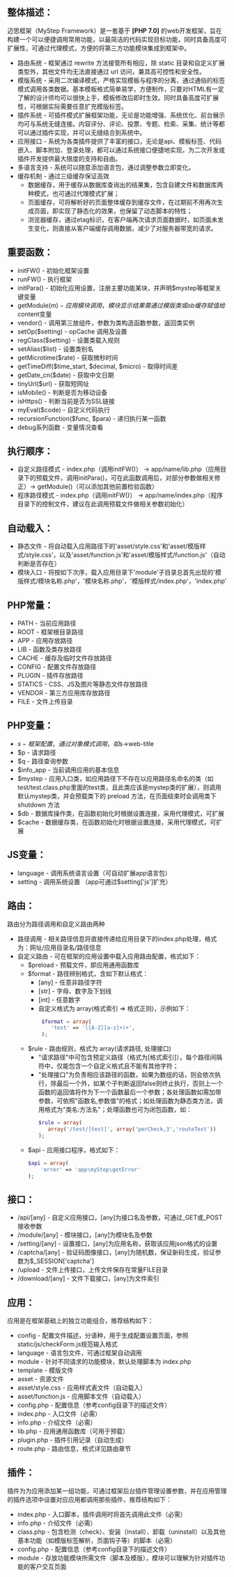 整体描述：
--------
迈思框架（MyStep Framework）是一套基于 <b>[PHP 7.0]</b> 的web开发框架，旨在构建一个可以便捷调用常用功能，以最简洁的代码实现目标功能，同时具备高度可扩展性，可通过代理模式，方便的将第三方功能模块集成到框架中。  
- 路由系统 - 框架通过 rewrite 方法接管所有相应，除 static 目录和自定义扩展类型外，其他文件均无法直接通过 url 访问，兼具高可控性和安全性。  
- 模版系统 - 采用二次编译模式，严格实现模板与程序的分离，通过通俗的标签模式调用各类数据。基本模板格式简单易学，方便制作，只要对HTML有一定了解的设计师均可以很快上手，模板修改后即时生效。同时具备高度可扩展性，可根据实际需要任意扩充模版标签。  
- 插件系统 - 可插件模式扩展框架功能，无论是功能增强、系统优化、前台展示均可与系统无缝连接。内容评分、评论、投票、专题、检索、采集、统计等都可以通过插件实现，并可以无缝结合到系统中。  
- 应用接口 - 系统为各类插件提供了丰富的接口，无论是api、模板标签、代码嵌入、脚本附加、登录处理，都可以通过系统接口便捷地实现，为二次开发或插件开发提供最大限度的支持和自由。  
- 多语言支持 - 系统可以随意添加语言包，通过调整参数立即变化。  
- 缓存机制 - 通过三级缓存保证高效  
   - 数据缓存，用于缓存从数据库查询出的结果集，包含自建文件和数据库两种模式，也可通过代理模式扩展；  
   - 页面缓存，可将解析好的页面整体缓存到缓存文件，在过期前不用再次生成页面，即实现了静态化的效果，也保留了动态脚本的特性；  
   - 浏览器缓存，通过etag标识，在客户端再次请求页面数据时，如页面未发生变化，则直接从客户端缓存调用数据，减少了对服务器带宽的请求。

重要函数：
--------
- initFW() - 初始化框架设置
- runFW() - 执行框架
- initPara() - 初始化应用设置，注册主要功能某块，并声明$mystep等框架关键变量
- getModule($m) - 应用模块调用，模块显示结果需通过模版类或ob缓存赋值给$content变量
- vendor() - 调用第三放组件，参数为类构造函数参数，返回类实例
- setOp($setting) - opCache 调用及设置
- regClass($setting) - 设置类载入规则
- setAlias($list) - 设置类别名
- getMicrotime($rate) - 获取微秒时间
- getTimeDiff($time_start, $decimal, $micro) - 取得时间差
- getDate_cn($date) - 获取中文日期
- tinyUrl($url) - 获取短网址
- isMobile() - 判断是否为移动设备
- isHttps() - 判断当前是否为SSL链接
- myEval($code) - 自定义代码执行
- recursionFunction($func, $para) - 递归执行某一函数
- debug系列函数 - 变量情况查看

执行顺序：
--------
- 自定义路径模式 - index.php（调用initFW()） -> app/name/lib.php（应用目录下的预载文件，调用initPara()，可在此函数调用后，对部分参数做相关修正）-> getModule()（可以添加其他前置检验函数）
- 程序路径模式 - index.php（调用initFW()） -> app/name/index.php（程序目录下的控制文件，建议在此调用预载文件做相关参数初始化）

自动载入：
--------
- 静态文件 - 将自动载入应用路径下的'asset/style.css'和'asset/模版样式/style.css'，以及'asset/function.js'和'asset/模版样式/function.js'（自动判断是否存在）
- 模块入口 - 将按如下次序，载入应用目录下'module'子目录总首先出现的'模版样式/模块名称.php'，'模块名称.php'，'模版样式/index.php'，'index.php'

PHP常量：
--------
- PATH - 当前应用路径
- ROOT - 框架根目录路径
- APP - 应用存放路径
- LIB - 函数及类存放路径
- CACHE - 缓存及临时文件存放路径
- CONFIG - 配置文件存放路径
- PLUGIN - 插件存放路径
- STATICS - CSS、JS及图片等静态文件存放路径
- VENDOR - 第三方应用库存放路径
- FILE - 文件上传目录

PHP变量：
--------
- $s - 框架配置，通过对象模式调用，如$s->web-title
- $p - 请求路径
- $q - 路径查询参数
- $info_app - 当前调用应用的基本信息
- $mystep - 应用入口类，如应用路径下不存在以应用路径名命名的类（如test/test.class.php里面的test类，且此类应该是mystep类的扩展），则调用默认mystep类，并会预载类下的 preload 方法，在页面结束时会调用类下 shutdown 方法
- $db - 数据库操作类，在函数初始化时根据设置连接，采用代理模式，可扩展
- $cache - 数据缓存类，在函数初始化时根据设置连接，采用代理模式，可扩展

JS变量：
--------
- language - 调用系统语言设置（可自动扩展app语言包）
- setting - 调用系统设置 （app可通过$setting['js']扩充）

路由：
--------
路由分为路径调用和自定义路由两种
- 路径调用 - 相关路径信息将直接传递给应用目录下的index.php处理，格式为：网址/应用目录名/路径信息
- 自定义路由 - 可在框架的应用设置中载入应用路由配置，格式如下：
   - $preload - 预载文件，即应用通用函数库
   - $format - 路径辨别格式，含如下默认格式：
      - [any] - 任意非路径字符
      - [str] - 字母、数字及下划线
      - [int] - 任意数字
      - 自定义格式为 array(格式索引 => 格式正则)，示例如下：
        ```php
         $format = array(
            'test' => '([A-Z][a-z]+)+',
         );
         ```
   - $rule - 路由规则，格式为 array(请求路径, 处理接口)
      - "请求路径"中可包含预定义路径（格式为[格式索引]），每个路径间隔符中，仅能包含一个自定义格式且不能有其他字符；
      - "处理接口"为负责相应该路径的函数，如果为数组的话，则会依次执行，除最后一个外，如某个子判断返回false则终止执行，否则上一个函数的返回值将作为下一个函数最后一个参数；各处理函数如需加带参数，可依照"函数名,参数值"的格式；如处理函数为静态类方法，调用格式为"类名:方法名"；处理函数也可为闭包函数，如：
         ```php
         $rule = array(
            array('/test/[test]', array('perCheck,3','routeTest'))
         );
         ```
   - $api - 应用接口程序，格式如下： 
        ```php 
        $api = array(
            'error' => 'app\myStep\getError'
        );
        ```

接口：
--------
- /api/[any] - 自定义应用接口，[any]为接口名及参数，可通过_GET或_POST接收参数
- /module/[any] - 模块接口，[any]为模块名及参数
- /setting/[any] - 设置接口，[any]为应用名称，获取该应用json格式的设置
- /captcha/[any] - 验证码图像接口，[any]为随机数，保证新码生成，验证参数为$_SESSION['captcha']
- /upload - 文件上传接口，上传文件保存在常量FILE目录
- /download/[any] - 文件下载接口，[any]为文件索引

应用：
--------
应用是在框架基础上的独立功能组合，推荐结构如下：
- config - 配置文件描述，分语种，用于生成配置设置页面，参照static/js/checkForm.js规范输入格式
- language - 语言包文件，可通过框架自动调用
- module - 针对不同请求的功能模块，默认处理脚本为 index.php
- template - 模版文件
- asset - 资源文件
- asset/style.css - 应用样式表文件（自动载入）
- asset/function.js - 应用脚本文件（自动载入）
- config.php - 配置信息（参考config目录下的描述文件）
- index.php - 入口文件（必需）
- info.php - 介绍文件（必需）
- lib.php - 应用通用函数库（可用于预载）
- plugin.php - 插件引用记录（自动生成）
- route.php - 路由信息，格式详见路由章节

插件：
-------- 
插件为为应用添加某一组功能，可通过框架后台插件管理设置参数，并在应用管理的插件选项中设置对应应用都调用那些插件，推荐结构如下：
- index.php - 入口脚本，插件调用时将首先调用此文件（必需）
- info.php - 介绍文件（必需）
- class.php - 包含检测（check）、安装（install）、卸载（uninstall）以及其他基本功能（如模版标签解析，页面钩子等）的脚本（必需）
- config.php - 配置信息（参考config目录下的描述文件）
- module - 存放功能模块所需文件（脚本及模版），模块可以理解为针对插件功能的客户交互页面
